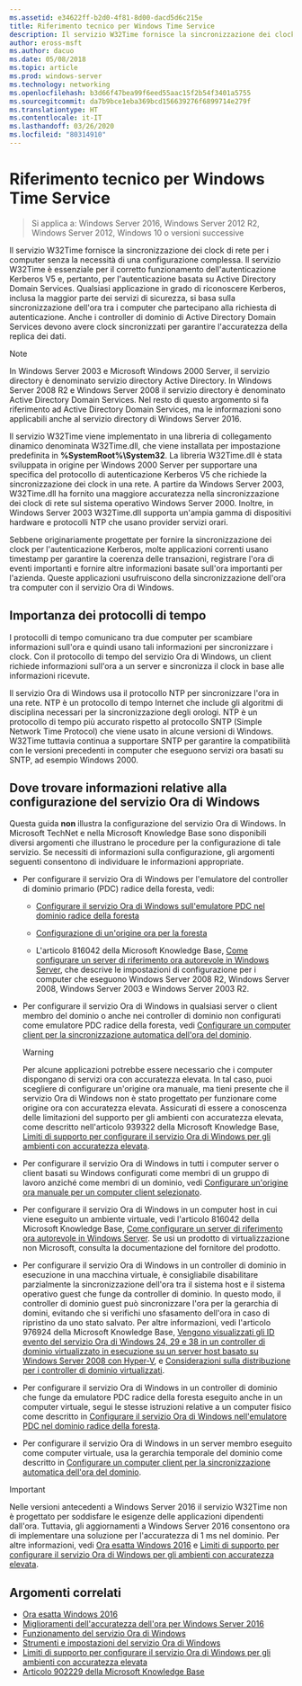 ```yaml
---
ms.assetid: e34622ff-b2d0-4f81-8d00-dacd5d6c215e
title: Riferimento tecnico per Windows Time Service
description: Il servizio W32Time fornisce la sincronizzazione dei clock di rete per i computer senza la necessità di una configurazione complessa. Il servizio W32Time è essenziale per il corretto funzionamento dell'autenticazione Kerberos V5 e, pertanto, per l'autenticazione basata su Active Directory Domain Services.
author: eross-msft
ms.author: dacuo
ms.date: 05/08/2018
ms.topic: article
ms.prod: windows-server
ms.technology: networking
ms.openlocfilehash: b3d66f47bea99f6eed55aac15f2b54f3401a5755
ms.sourcegitcommit: da7b9bce1eba369bcd156639276f6899714e279f
ms.translationtype: HT
ms.contentlocale: it-IT
ms.lasthandoff: 03/26/2020
ms.locfileid: "80314910"
---
```

# <a name="windows-time-service-technical-reference"></a>Riferimento tecnico per Windows Time Service
>Si applica a: Windows Server 2016, Windows Server 2012 R2, Windows Server 2012, Windows 10 o versioni successive

Il servizio W32Time fornisce la sincronizzazione dei clock di rete per i computer senza la necessità di una configurazione complessa. Il servizio W32Time è essenziale per il corretto funzionamento dell'autenticazione Kerberos V5 e, pertanto, per l'autenticazione basata su Active Directory Domain Services. Qualsiasi applicazione in grado di riconoscere Kerberos, inclusa la maggior parte dei servizi di sicurezza, si basa sulla sincronizzazione dell'ora tra i computer che partecipano alla richiesta di autenticazione. Anche i controller di dominio di Active Directory Domain Services devono avere clock sincronizzati per garantire l'accuratezza della replica dei dati.

> [!NOTE]  
> In Windows Server 2003 e Microsoft Windows 2000 Server, il servizio directory è denominato servizio directory Active Directory. In Windows Server 2008 R2 e Windows Server 2008 il servizio directory è denominato Active Directory Domain Services. Nel resto di questo argomento si fa riferimento ad Active Directory Domain Services, ma le informazioni sono applicabili anche al servizio directory di Windows Server 2016.

Il servizio W32Time viene implementato in una libreria di collegamento dinamico denominata W32Time.dll, che viene installata per impostazione predefinita in **%SystemRoot%\System32**. La libreria W32Time.dll è stata sviluppata in origine per Windows 2000 Server per supportare una specifica del protocollo di autenticazione Kerberos V5 che richiede la sincronizzazione dei clock in una rete. A partire da Windows Server 2003, W32Time.dll ha fornito una maggiore accuratezza nella sincronizzazione dei clock di rete sul sistema operativo Windows Server 2000. Inoltre, in Windows Server 2003 W32Time.dll supporta un'ampia gamma di dispositivi hardware e protocolli NTP che usano provider servizi orari.

Sebbene originariamente progettate per fornire la sincronizzazione dei clock per l'autenticazione Kerberos, molte applicazioni correnti usano timestamp per garantire la coerenza delle transazioni, registrare l'ora di eventi importanti e fornire altre informazioni basate sull'ora importanti per l'azienda.  Queste applicazioni usufruiscono della sincronizzazione dell'ora tra computer con il servizio Ora di Windows.

## <a name="importance-of-time-protocols"></a>Importanza dei protocolli di tempo
I protocolli di tempo comunicano tra due computer per scambiare informazioni sull'ora e quindi usano tali informazioni per sincronizzare i clock. Con il protocollo di tempo del servizio Ora di Windows, un client richiede informazioni sull'ora a un server e sincronizza il clock in base alle informazioni ricevute.
  
Il servizio Ora di Windows usa il protocollo NTP per sincronizzare l'ora in una rete. NTP è un protocollo di tempo Internet che include gli algoritmi di disciplina necessari per la sincronizzazione degli orologi. NTP è un protocollo di tempo più accurato rispetto al protocollo SNTP (Simple Network Time Protocol) che viene usato in alcune versioni di Windows. W32Time tuttavia continua a supportare SNTP per garantire la compatibilità con le versioni precedenti in computer che eseguono servizi ora basati su SNTP, ad esempio Windows 2000.
## <a name="where-to-find-windows-time-service-configuration-related-information"></a>Dove trovare informazioni relative alla configurazione del servizio Ora di Windows  
Questa guida **non** illustra la configurazione del servizio Ora di Windows. In Microsoft TechNet e nella Microsoft Knowledge Base sono disponibili diversi argomenti che illustrano le procedure per la configurazione di tale servizio. Se necessiti di informazioni sulla configurazione, gli argomenti seguenti consentono di individuare le informazioni appropriate.  
-   Per configurare il servizio Ora di Windows per l'emulatore del controller di dominio primario (PDC) radice della foresta, vedi:
  
    -   [Configurare il servizio Ora di Windows sull'emulatore PDC nel dominio radice della foresta](https://docs.microsoft.com/previous-versions/windows/it-pro/windows-server-2008-R2-and-2008/cc731191%28v=ws.10%29) 
  
    -   [Configurazione di un'origine ora per la foresta](https://docs.microsoft.com/previous-versions/windows/it-pro/windows-server-2008-r2-and-2008/cc794823%28v%3dws.10%29) 
  
    -   L'articolo 816042 della Microsoft Knowledge Base, [Come configurare un server di riferimento ora autorevole in Windows Server](https://go.microsoft.com/fwlink/?LinkID=60402), che descrive le impostazioni di configurazione per i computer che eseguono Windows Server 2008 R2, Windows Server 2008, Windows Server 2003 e Windows Server 2003 R2.  
  
-   Per configurare il servizio Ora di Windows in qualsiasi server o client membro del dominio o anche nei controller di dominio non configurati come emulatore PDC radice della foresta, vedi [Configurare un computer client per la sincronizzazione automatica dell'ora del dominio](https://docs.microsoft.com/previous-versions/windows/it-pro/windows-server-2008-r2-and-2008/cc816884%28v%3dws.10%29).  
  
    > [!WARNING]  
    > Per alcune applicazioni potrebbe essere necessario che i computer dispongano di servizi ora con accuratezza elevata. In tal caso, puoi scegliere di configurare un'origine ora manuale, ma tieni presente che il servizio Ora di Windows non è stato progettato per funzionare come origine ora con accuratezza elevata. Assicurati di essere a conoscenza delle limitazioni del supporto per gli ambienti con accuratezza elevata, come descritto nell'articolo 939322 della Microsoft Knowledge Base, [Limiti di supporto per configurare il servizio Ora di Windows per gli ambienti con accuratezza elevata](support-boundary.md).  
  
-   Per configurare il servizio Ora di Windows in tutti i computer server o client basati su Windows configurati come membri di un gruppo di lavoro anziché come membri di un dominio, vedi [Configurare un'origine ora manuale per un computer client selezionato](https://docs.microsoft.com/previous-versions/windows/it-pro/windows-server-2008-r2-and-2008/cc816656%28v%3dws.10%29).  
  
-   Per configurare il servizio Ora di Windows in un computer host in cui viene eseguito un ambiente virtuale, vedi l'articolo 816042 della Microsoft Knowledge Base, [Come configurare un server di riferimento ora autorevole in Windows Server](https://go.microsoft.com/fwlink/?LinkID=60402). Se usi un prodotto di virtualizzazione non Microsoft, consulta la documentazione del fornitore del prodotto.  
  
-   Per configurare il servizio Ora di Windows in un controller di dominio in esecuzione in una macchina virtuale, è consigliabile disabilitare parzialmente la sincronizzazione dell'ora tra il sistema host e il sistema operativo guest che funge da controller di dominio. In questo modo, il controller di dominio guest può sincronizzare l'ora per la gerarchia di domini, evitando che si verifichi uno sfasamento dell'ora in caso di ripristino da uno stato salvato. Per altre informazioni, vedi l'articolo 976924 della Microsoft Knowledge Base, [Vengono visualizzati gli ID evento del servizio Ora di Windows 24, 29 e 38 in un controller di dominio virtualizzato in esecuzione su un server host basato su Windows Server 2008 con Hyper-V](https://go.microsoft.com/fwlink/?LinkID=192236), e [Considerazioni sulla distribuzione per i controller di dominio virtualizzati](https://go.microsoft.com/fwlink/?LinkID=192235).  
  
-   Per configurare il servizio Ora di Windows in un controller di dominio che funge da emulatore PDC radice della foresta eseguito anche in un computer virtuale, segui le stesse istruzioni relative a un computer fisico come descritto in [Configurare il servizio Ora di Windows nell'emulatore PDC nel dominio radice della foresta](https://docs.microsoft.com/previous-versions/windows/it-pro/windows-server-2008-R2-and-2008/cc731191%28v=ws.10%29).  
  
-   Per configurare il servizio Ora di Windows in un server membro eseguito come computer virtuale, usa la gerarchia temporale del dominio come descritto in [Configurare un computer client per la sincronizzazione automatica dell'ora del dominio](https://docs.microsoft.com/previous-versions/windows/it-pro/windows-server-2008-r2-and-2008/cc816884%28v%3dws.10%29).


> [!IMPORTANT]  
> Nelle versioni antecedenti a Windows Server 2016 il servizio W32Time non è progettato per soddisfare le esigenze delle applicazioni dipendenti dall'ora.  Tuttavia, gli aggiornamenti a Windows Server 2016 consentono ora di implementare una soluzione per l'accuratezza di 1 ms nel dominio.  Per altre informazioni, vedi [Ora esatta Windows 2016](accurate-time.md) e [Limiti di supporto per configurare il servizio Ora di Windows per gli ambienti con accuratezza elevata](support-boundary.md).

## <a name="related-topics"></a>Argomenti correlati
- [Ora esatta Windows 2016](accurate-time.md)
- [Miglioramenti dell'accuratezza dell'ora per Windows Server 2016](windows-server-2016-improvements.md)  
- [Funzionamento del servizio Ora di Windows](How-the-Windows-Time-Service-Works.md)  
- [Strumenti e impostazioni del servizio Ora di Windows](Windows-Time-Service-Tools-and-Settings.md)  
- [Limiti di supporto per configurare il servizio Ora di Windows per gli ambienti con accuratezza elevata](support-boundary.md)
- [Articolo 902229 della Microsoft Knowledge Base](https://go.microsoft.com/fwlink/?LinkId=186066)
